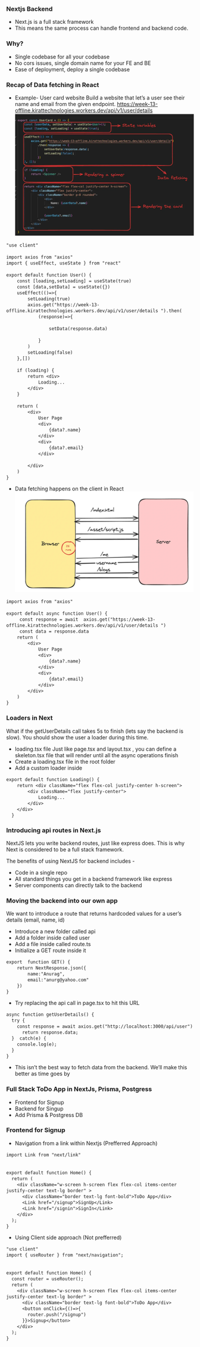 ### Nextjs Backend
- Next.js is a full stack framework
- This means the same process can handle frontend and backend code.

### Why?
- Single codebase for all your codebase
- No cors issues, single domain name for your FE and BE
- Ease of deployment, deploy a single codebase

### Recap of Data fetching in React

- Example- User card website
Build a website that let’s a user see their name and email from the given endpoint.
https://week-13-offline.kirattechnologies.workers.dev/api/v1/user/details 
![Nextjs-datafetch](../../images/nextjs-datafetch.webp)

```
"use client"

import axios from "axios"
import { useEffect, useState } from "react"

export default function User() {
    const [loading,setLoading] = useState(true)
    const [data,setData] = useState({})
    useEffect(()=>{
        setLoading(true)
        axios.get("https://week-13-offline.kirattechnologies.workers.dev/api/v1/user/details ").then(
            (response)=>{
                
                setData(response.data)
                
            }
        )
        setLoading(false)
    },[])

    if (loading) {
        return <div>
            Loading...
        </div>
    }
  
    return (
        <div>
            User Page
            <div>
                {data?.name}     
            </div>
            <div> 
                {data?.email}
            </div>
            
        </div>
    )
}
```

- Data fetching happens on the client in React
![Waterfalling](../../images/waterfalling_react.webp)
```
import axios from "axios"

export default async function User() {
     const response = await  axios.get("https://week-13-offline.kirattechnologies.workers.dev/api/v1/user/details ")
     const data = response.data
    return (
        <div>
            User Page
            <div>
                {data?.name}     
            </div>
            <div> 
                {data?.email}
            </div>
        </div>
    )
}
```

### Loaders in Next
What if the getUserDetails call takes 5s to finish (lets say the backend is slow). You should show the user a loader during this time.

- loading.tsx file
Just like page.tsx and layout.tsx , you can define a skeleton.tsx file that will render until all the async operations finish
- Create a loading.tsx file in the root folder
- Add a custom loader inside

```
export default function Loading() {
    return <div className="flex flex-col justify-center h-screen">
        <div className="flex justify-center">
            Loading...
        </div>
    </div>
  }
```

### Introducing api routes in Next.js

NextJS lets you write backend routes, just like express does.
This is why Next is considered to be a full stack framework.

The benefits of using NextJS for backend includes - 
- Code in a single repo
- All standard things you get in a backend framework like express
- Server components can directly talk to the backend
 
### Moving the backend into our own app

We want to introduce a route that returns hardcoded values for a user’s details (email, name, id)
- Introduce a new folder called api
- Add a folder inside called user
- Add a file inside called route.ts
- Initialize a GET route inside it
```
export  function GET() {
    return NextResponse.json({
        name:"Anurag",
        email:"anurg@yahoo.com"
    })
}
```

- Try replacing the api call in page.tsx to hit this URL
```
async function getUserDetails() {
  try {
    const response = await axios.get("http://localhost:3000/api/user")
	  return response.data;
  }  catch(e) {
    console.log(e);
  }
}
```
- This isn’t the best way to fetch data from the backend. We’ll make this better as time goes by

### Full Stack ToDo App in NextJs, Prisma, Postgress
- Frontend for Signup
- Backend for Singup
- Add Prisma & Postgress DB

### Frontend for Signup
- Navigation from a link within Nextjs (Prefferred Approach)
```
import Link from "next/link"


export default function Home() {
  return (
    <div className="w-screen h-screen flex flex-col items-center justify-center text-lg border" >
      <div className="border text-lg font-bold">ToDo App</div>
      <Link href="/signup">SignUp</Link>
      <Link href="/signin">SignIn</Link>
    </div>
  );
}

```
- Using Client side approach (Not prefferred) 
```
"use client"
import { useRouter } from "next/navigation";


export default function Home() {
  const router = useRouter();
  return (
    <div className="w-screen h-screen flex flex-col items-center justify-center text-lg border" >
      <div className="border text-lg font-bold">ToDo App</div>
      <button onClick={()=>{
        router.push("/signup")
      }}>Signup</button>
    </div>
  );
}
```

